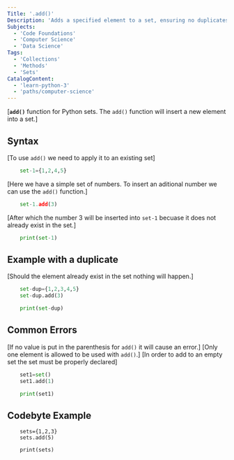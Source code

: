```yaml
---
Title: '.add()' 
Description: 'Adds a specified element to a set, ensuring no duplicates.'
Subjects: 
  - 'Code Foundations'
  - 'Computer Science'
  - 'Data Science'
Tags: 
  - 'Collections'
  - 'Methods'
  - 'Sets'
CatalogContent: 
  - 'learn-python-3'
  - 'paths/computer-science'
---
```


[**`add()`** function for Python sets. The `add()` function will insert a new element into a set.]

## Syntax

[To use `add()` we need to apply it to  an existing set]
```py
    set-1={1,2,4,5}
```
[Here we have a simple set of numbers. To insert an aditional number we can use the `add()` function.]
```py
    set-1.add(3)   
```
[After which the number 3 will be inserted into `set-1` becuase it does not already exist in the set.]
```py
    print(set-1)
```

## Example with a duplicate

[Should the element already exist in the set nothing will happen.]
```py
    set-dup={1,2,3,4,5}
    set-dup.add(3)

    print(set-dup)
```

## Common Errors

[If no value is put in the parenthesis for `add()` it will cause an error.]
[Only one element is allowed to be used with `add()`.]
[In order to add to an empty set the set must be properly declared]
```py
    set1=set()
    set1.add(1)

    print(set1)
```

## Codebyte Example 
```codebyte/python
    sets={1,2,3}
    sets.add(5)

    print(sets)
```
